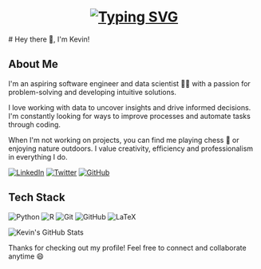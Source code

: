 <!-- Add animated title -->
<h1 align="center">
  <a href="https://git.io/typing-svg">
    <img src="https://readme-typing-svg.demolab.com?font=Fira+Code&size=25&pause=1000&color=F7D74E&center=true&vCenter=true&width=435&lines=Hi,+I'm+Kevin+Kareithi;Aspiring+Software+Engineer+and+Data+Scientist" alt="Typing SVG" />
  </a>
</h1>
<!-- Title -->
# Hey there 👋, I'm Kevin!

<!-- About me -->
## About Me

I'm an aspiring software engineer and data scientist 👨‍💻 with a passion for problem-solving and developing intuitive solutions. 

I love working with data to uncover insights and drive informed decisions. I'm constantly looking for ways to improve processes and automate tasks through coding.

When I'm not working on projects, you can find me playing chess 🎸 or enjoying nature outdoors. I value creativity, efficiency and professionalism in everything I do.

<!-- Social media badges -->
[![LinkedIn](https://img.shields.io/badge/LinkedIn-0077B5?style=for-the-badge&logo=linkedin&logoColor=white)](https://www.linkedin.com/in/kevin-kariithi-485b57191/)
[![Twitter](https://img.shields.io/badge/Twitter-1DA1F2?style=for-the-badge&logo=twitter&logoColor=white)](https://twitter.com/kevinkareithi)
[![GitHub](https://img.shields.io/badge/GitHub-333?style=for-the-badge&logo=github&logoColor=white)](https://github.com/KevinStreetCoder)

<!-- Tech stack -->
## Tech Stack

![Python](https://img.shields.io/badge/-Python-3776AB?style=flat&logo=python&logoColor=white)
![R](https://img.shields.io/badge/-R-276DC3?style=flat&logo=r&logoColor=white)
![Git](https://img.shields.io/badge/-Git-F05032?style=flat&logo=git&logoColor=white)
![GitHub](https://img.shields.io/badge/-GitHub-181717?style=flat&logo=github&logoColor=white)
![LaTeX](https://img.shields.io/badge/-LaTeX-008080?style=flat&logo=latex&logoColor=white)

<!-- GitHub stats -->
![Kevin's GitHub Stats](https://github-readme-stats.vercel.app/api?username=KevinStreetCoder&show_icons=true&theme=radical&count_private=true)

<!-- Closing -->
Thanks for checking out my profile! Feel free to connect and collaborate anytime 😄
